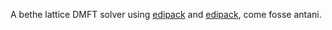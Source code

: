 A bethe lattice DMFT solver using [edipack](https://edipack.github.io/EDIpack2.0/) and [edipack](https://github.com/esseks/monicelli), come fosse antani.
